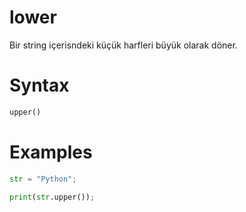 # lower
Bir string içerisndeki küçük harfleri büyük olarak döner.

# Syntax
```python
upper()
```

# Examples
```python
str = "Python";

print(str.upper());
```